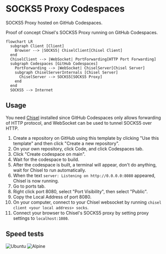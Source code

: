 # SOCKS5 Proxy Codespaces
SOCKS5 Proxy hosted on GitHub Codespaces.

Proof of concept Chisel's SOCKS5 Proxy running on GitHub Codespaces.

```mermaid
flowchart LR
  subgraph Client [Client]
    Browser --> |SOCKS5| ChiselClient[Chisel Client]
  end
  ChiselClient --> |WebSocket| PortForwarding[HTTP Port Forwarding]
  subgraph Codespaces [GitHub Codespaces]
    PortForwarding --> |WebSocket| ChiselServer[Chisel Server]
    subgraph ChiselServerInternals [Chisel Server]
      ChiselServer --> SOCKS5[SOCKS5 Proxy]
    end
  end
  SOCKS5 --> Internet
```

## Usage
You need [Chisel](https://github.com/jpillora/chisel) installed since GitHub Codespaces only allows forwarding of HTTP protocol, and WebSocket can be used to tunnel SOCKS5 over HTTP.

1. Create a repository on GitHub using this template by clicking "Use this template" and then click "Create a new repository".
2. On your own repository, click Code, and click Codespaces tab.
3. Click "Create codespace on main".
4. Wait for the codespace to build.
5. After the codespace is built, a terminal will appear, don't do anything, wait for Chisel to run automatically.
6. When the text `server: Listening on http://0.0.0.0:8080` appeared, Chisel is now running.
7. Go to ports tab.
8. Right click port 8080, select "Port Visibility", then select "Public".
9. Copy the Local Address of port 8080.
10. On your computer, connect to your Chisel websocket by running `chisel client <your local address> socks`.
11. Connect your browser to Chisel's SOCKS5 proxy by setting proxy settings to `localhost:1080`.

## Speed tests
![Ubuntu](https://www.speedtest.net/result/14746929029.png)
![Alpine](https://www.speedtest.net/result/14746855197.png)